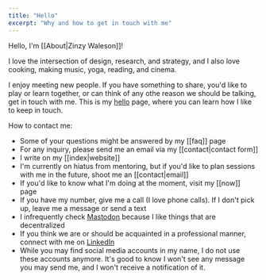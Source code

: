 ```yaml
---
title: "Hello"
excerpt: "Why and how to get in touch with me"
---
```

Hello, I'm [[About|Zinzy Waleson]]!

I love the intersection of design, research, and strategy, and I also love cooking, making music, yoga, reading, and cinema.

I enjoy meeting new people. If you have something to share, you'd like to play or learn together, or can think of any othe reason we should be talking, get in touch with me. This is my [hello](https://alastairjohnston.com/introducing-hello-pages/) page, where you can learn how I like to keep in touch. 

How to contact me:
- Some of your questions might be answered by my [[faq]] page
- For any inquiry, please send me an email via my [[contact|contact form]]
- I write on my [[index|website]]
- I'm currently on hiatus from mentoring, but if you'd like to plan sessions with me in the future, shoot me an [[contact|email]]
- If you'd like to know what I'm doing at the moment, visit my [[now]] page
- If you have my number, give me a call (I love phone calls). If I don't pick up, leave me a message or send a text
- I infrequently check [Mastodon](https://mstdn.social/@zinzy) because I like things that are decentralized
- If you think we are or should be acquainted in a professional manner, connect with me on [LinkedIn](https://nl.linkedin.com/in/zinzy)
- While you may find social media accounts in my name, I do not use these accounts anymore. It's good to know I won't see any message you may send me, and I won't receive a notification of it.